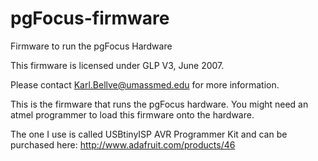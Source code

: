 # pgFocus-firmware
Firmware to run the pgFocus Hardware

This firmware is licensed under GLP V3, June 2007.

Please contact Karl.Bellve@umassmed.edu for more information.

This is the firmware that runs the pgFocus hardware. You might need an atmel programmer
to load this firmware onto the hardware.

The one I use is called USBtinyISP AVR Programmer Kit and
can be purchased here: http://www.adafruit.com/products/46


